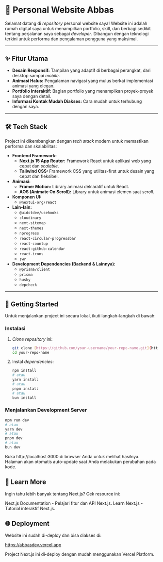 # 🚀 Personal Website Abbas

Selamat datang di *repository* personal website saya! Website ini adalah rumah digital saya untuk menampilkan portfolio, skill, dan berbagi sedikit tentang perjalanan saya sebagai *developer*. Dibangun dengan teknologi terkini untuk performa dan pengalaman pengguna yang maksimal.

---

## ✨ Fitur Utama

* **Desain Responsif:** Tampilan yang adaptif di berbagai perangkat, dari desktop sampai *mobile*.
* **Animasi Halus:** Pengalaman navigasi yang mulus berkat implementasi animasi yang elegan.
* **Portfolio Interaktif:** Bagian portfolio yang menampilkan proyek-proyek saya dengan detail.
* **Informasi Kontak Mudah Diakses:** Cara mudah untuk terhubung dengan saya.

---

## 🛠️ Tech Stack

Project ini dikembangkan dengan *tech stack* modern untuk memastikan performa dan skalabilitas:

* **Frontend Framework:**
    * **Next.js 15 App Router:** Framework React untuk aplikasi web yang cepat dan *scalable*.
    * **Tailwind CSS:** Framework CSS yang utilitas-first untuk desain yang cepat dan fleksibel.
* **Animasi:**
    * **Framer Motion:** Library animasi deklaratif untuk React.
    * **AOS (Animate On Scroll):** Library untuk animasi elemen saat *scroll*.
* **Komponen UI:**
    * `@nextui-org/react`
* **Lain-lain:**
    * `@uidotdev/usehooks`
    * `cloudinary`
    * `next-sitemap`
    * `next-themes`
    * `nprogress`
    * `react-circular-progressbar`
    * `react-countup`
    * `react-github-calendar`
    * `react-icons`
    * `swr`
* **Development Dependencies (Backend & Lainnya):**
    * `@prisma/client`
    * `prisma`
    * `husky`
    * `depcheck`

---

## 🚀 Getting Started

Untuk menjalankan project ini secara lokal, ikuti langkah-langkah di bawah:

### Instalasi

1.  *Clone* *repository* ini:
    ```bash
    git clone [https://github.com/your-username/your-repo-name.git](https://github.com/your-username/your-repo-name.git)
    cd your-repo-name
    ```
2.  Instal *dependencies*:
    ```bash
    npm install
    # atau
    yarn install
    # atau
    pnpm install
    # atau
    bun install
    ```

### Menjalankan Development Server

```bash
npm run dev
# atau
yarn dev
# atau
pnpm dev
# atau
bun dev
```

Buka http://localhost:3000 di browser Anda untuk melihat hasilnya. Halaman akan otomatis auto-update saat Anda melakukan perubahan pada kode.

## 📄 Learn More
Ingin tahu lebih banyak tentang Next.js? Cek resource ini:

Next.js Documentation - Pelajari fitur dan API Next.js.
Learn Next.js - Tutorial interaktif Next.js.

## 🌐 Deployment
Website ini sudah di-deploy dan bisa diakses di:

https://abbasdev.vercel.app

Project Next.js ini di-deploy dengan mudah menggunakan Vercel Platform.
